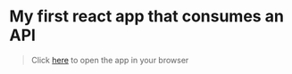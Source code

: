 # My first react app that consumes an API

> Click [here](https://joevtaprandomusers.netlify.app/) to open the app in your browser
